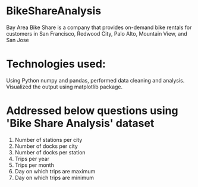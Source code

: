 # BikeShareAnalysis
Bay Area Bike Share is a company that provides on-demand bike rentals for customers in San Francisco, Redwood City, Palo Alto, Mountain View, and San Jose

# Technologies used:
Using Python numpy and pandas, performed data cleaning and analysis.
Visualized the output using matplotlib package.

# Addressed below questions using 'Bike Share Analysis' dataset

1. Number of stations per city
2. Number of docks per city
3. Number of docks per station
4. Trips per year
5. Trips per month
6. Day on which trips are maximum 
7. Day on which trips are minimum 
